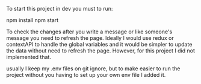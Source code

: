 To start this project in dev you must to run:

npm install
npm start

To check the changes after you write a message or like someone's message you need to refresh the page. Ideally I would use redux or contextAPI to handle the global variables and it would be simpler to update the data without need to refresh the page. However, for this project I did not implemented that.

usually I keep my .env files on git ignore, but to make easier to run the project without you having to set up your own env file I added it.
